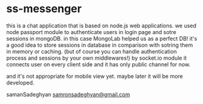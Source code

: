 # ss-messenger

this is a chat application that is based on node.js web applications. we used node passport module 
to authenticate users in login page and sotre sessions in mongoDB. in this case MongoLab helped us 
as a perfect DB! it's a good idea to store sessions in database in comparison with sotring them in memory or caching. 
(but of course you can handle authentication process and sessions by your own middlewares!) 
by socket.io module it connects user on every client side and it has only public channel for now.

and it's not appropriate for mobile view yet.
maybe later it will be more developed.

samanSadeghyan
samronsadeghyan@gmail.com
